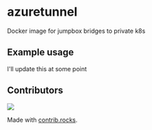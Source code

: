 # azuretunnel
Docker image for jumpbox bridges to private k8s

## Example usage
I'll update this at some point

## Contributors
<a href="https://github.com/Xander-Rudolph/azuretunnel/graphs/contributors">
  <img src="https://contrib.rocks/image?repo=Xander-Rudolph/azuretunnel" />
</a>

Made with [contrib.rocks](https://contrib.rocks).
